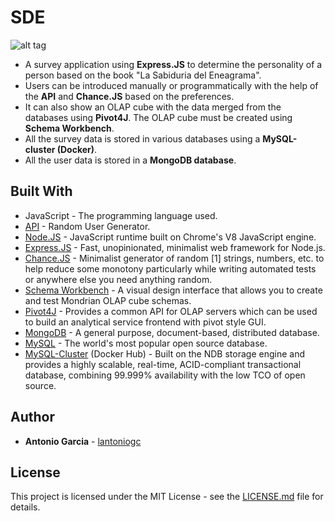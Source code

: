 # SDE

![alt tag](https://i.imgur.com/Sr6qsU9.png)

* A survey application using **Express.JS** to determine the personality of a person based on the book "La Sabiduria del Eneagrama".
* Users can be introduced manually or programmatically with the help of the **API** and **Chance.JS** based on the preferences.
* It can also show an OLAP cube with the data merged from the databases using **Pivot4J**. The OLAP cube must be created using **Schema Workbench**.
* All the survey data is stored in various databases using a **MySQL-cluster (Docker)**.
* All the user data is stored in a **MongoDB database**.

## Built With

* JavaScript - The programming language used.
* [API](https://randomuser.me/) - Random User Generator.
* [Node.JS](https://nodejs.org/es/) - JavaScript runtime built on Chrome's V8 JavaScript engine.
* [Express.JS](https://expressjs.com/) - Fast, unopinionated, minimalist web framework for Node.js.
* [Chance.JS](https://chancejs.com/) - Minimalist generator of random [1] strings, numbers, etc. to help reduce some monotony particularly while writing automated tests or anywhere else you need anything random.
* [Schema Workbench](https://community.hitachivantara.com/s/article/downloads) - A visual design interface that allows you to create and test Mondrian OLAP cube schemas.
* [Pivot4J](https://github.com/mysticfall/pivot4j) - Provides a common API for OLAP servers which can be used to build an analytical service frontend with pivot style GUI.
* [MongoDB](https://www.mongodb.com/) - A general purpose, document-based, distributed database.
* [MySQL](https://www.mysql.com/) - The world's most popular open source database.
* [MySQL-Cluster](https://hub.docker.com/r/mysql/mysql-cluster) (Docker Hub) - Built on the NDB storage engine and provides a highly scalable, real-time, ACID-compliant transactional database, combining 99.999% availability with the low TCO of open source.

## Author

* **Antonio Garcia** -  [lantoniogc](https://github.com/lantoniogc/)

## License

This project is licensed under the MIT License - see the [LICENSE.md](LICENSE.md) file for details.
